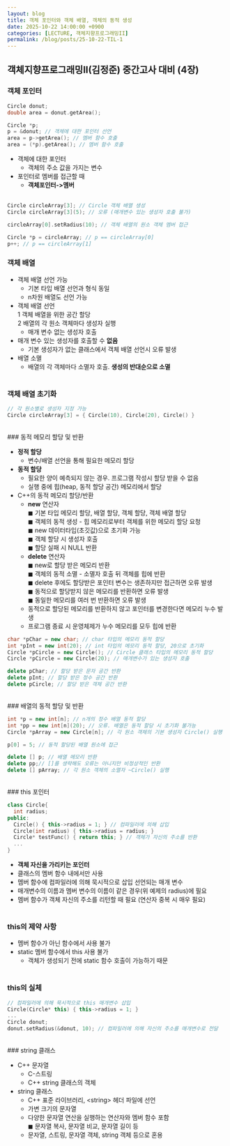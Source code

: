 ```yaml
---
layout: blog
title: 객체 포인터와 객체 배열, 객체의 동적 생성
date: 2025-10-22 14:00:00 +0900
categories: [LECTURE, 객체지향프로그래밍II]
permalink: /blog/posts/25-10-22-TIL-1
---
```


## 객체지향프로그래밍II(김정준) 중간고사 대비 (4장)

### 객체 포인터

```c++
Circle donut;
double area = donut.getArea();

Circle *p;
p = &donut; // 객체에 대한 포인터 선언
area = p->getArea(); // 멤버 함수 호출
area = (*p).getArea(); // 멤버 함수 호출
```

- 객체에 대한 포인터<br>
  - 객체의 주소 값을 가지는 변수<br>
- 포인터로 멤버를 접근할 때<br>
  - **객체포인터->멤버**<br><br>

```c++
Circle circleArray[3]; // Circle 객체 배열 생성
Circle circleArray[3](5); // 오류 (매개변수 있는 생성자 호출 불가)

circleArray[0].setRadius(10); // 객체 배열의 원소 객체 멤버 접근

Circle *p = circleArray; // p == circleArray[0]
p++; // p == circleArray[1]
```

### 객체 배열

- 객체 배열 선언 가능<br>
  - 기본 타입 배열 선언과 형식 동일<br>
  - n차원 배열도 선언 가능<br>
- 객체 배열 선언<br>
  1 객체 배열을 위한 공간 할당<br>
  2 배열의 각 원소 객체마다 생성자 실행<br>
  - 매개 변수 없는 생성자 호출<br>
- 매개 변수 있는 생성자를 호출할 수 **없음**<br>
  - 기본 생성자가 없는 클래스에서 객체 배열 선언시 오류 발생<br>
- 배열 소멸<br>
  - 배열의 각 객체마다 소멸자 호출. **생성의 반대순으로 소멸**<br><br>

### 객체 배열 초기화

```c++
// 각 원소별로 생성자 지정 가능
Circle circleArray[3] = { Circle(10), Circle(20), Circle() }
```

<br>
### 동적 메모리 할당 및 반환

- **정적 할당**<br>
  - 변수/배열 선언을 통해 필요한 메모리 할당<br>
- **동적 할당**<br>
  - 필요한 양이 예측되지 않는 경우. 프로그램 작성시 할당 받을 수 없음<br>
  - 실행 중에 힙(heap, 동적 할당 공간) 메모리에서 할당<br>
- C++의 동적 메모리 할당/반환<br>
  - **new** 연산자<br>
    ◼ 기본 타입 메모리 할당, 배열 할당, 객체 할당, 객체 배열 할당<br>
    ◼ 객체의 동적 생성 - 힙 메모리로부터 객체를 위한 메모리 할당 요청<br>
    ◼ new 데이터타입(초깃값)으로 초기화 가능<br>
    ◼ 객체 할당 시 생성자 호출<br>
    ◼ 할당 실패 시 NULL 반환<br>
  - **delete** 연산자<br>
    ◼ new로 할당 받은 메모리 반환<br>
    ◼ 객체의 동적 소멸 - 소멸자 호출 뒤 객체를 힙에 반환<br>
    ◼ delete 후에도 할당받은 포인터 변수는 생존하지만 접근하면 오류 발생<br>
    ◼ 동적으로 할당받지 않은 메모리를 반환하면 오류 발생<br>
    ◼ 동일한 메모리를 여러 번 반환하면 오류 발생<br>
  - 동적으로 할당된 메모리를 반환하지 않고 포인터를 변경한다면 메모리 누수 발생<br>
  - 프로그램 종료 시 운영체제가 누수 메모리를 모두 힙에 반환<br>

```c++
char *pChar = new char; // char 타입의 메모리 동적 할당
int *pInt = new int(20); // int 타입의 메모리 동적 할당, 20으로 초기화
Circle *pCircle = new Circle(); // Circle 클래스 타입의 메모리 동적 할당
Circle *pCircle = new Circle(20); // 매개변수가 있는 생성자 호출

delete pChar; // 할당 받은 문자 공간 반환
delete pInt; // 할당 받은 정수 공간 반환
delete pCircle; // 할당 받은 객체 공간 반환
```

<br>
### 배열의 동적 할당 및 반환

```c++
int *p = new int[n]; // n개의 정수 배열 동적 할당
int *pp = new int[n](20); // 오류. 배열은 동적 할당 시 초기화 불가능
Circle *pArray = new Circle[n]; // 각 원소 객체의 기본 생성자 Circle() 실행

p[0] = 5; // 동적 할당된 배열 원소에 접근

delete [] p; // 배열 메모리 반환
delete pp;// []를 생략해도 오류는 아니지만 비정상적인 반환
delete [] pArray; // 각 원소 객체의 소멸자 ~Circle() 실행
```

<br>
### this 포인터

```c++
class Circle{
  int radius;
public:
  Circle() { this->radius = 1; } // 컴파일러에 의해 삽입
  Circle(int radius) { this->radius = radius; }
  Circle* testFunc() { return this; } // 객체가 자신의 주소를 반환
  ...
}
```

- **객체 자신을 가리키는 포인터**
- 클래스의 멤버 함수 내에서만 사용
- 멤버 함수에 컴파일러에 의해 묵시적으로 삽입 선언되는 매개 변수
- 매개변수의 이름과 멤버 변수의 이름이 같은 경우(위 예제의 radius)에 필요
- 멤버 함수가 객체 자신의 주소를 리턴할 때 필요 (연산자 중복 시 매우 필요)<br><br>

### this의 제약 사항

- 멤버 함수가 아닌 함수에서 사용 불가
- static 멤버 함수에서 this 사용 불가
  - 객체가 생성되기 전에 static 함수 호출이 가능하기 때문<br><br>

### this의 실체

```c++
// 컴파일러에 의해 묵시적으로 this 매개변수 삽입
Circle(Circle* this) { this->radius = 1; }
...
Circle donut;
donut.setRadius(&donut, 10); // 컴파일러에 의해 자신의 주소를 매개변수로 전달
```

<br>
### string 클래스

- C++ 문자열
  - C-스트링
  - C++ string 클래스의 객체
- string 클래스
  - C++ 표준 라이브러리, \<string\> 헤더 파일에 선언
  - 가변 크기의 문자열
  - 다양한 문자열 연산을 실행하는 연산자와 멤버 함수 포함<br>
    ◼ 문자열 복사, 문자열 비교, 문자열 길이 등
  - 문자열, 스트링, 문자열 객체, string 객체 등으로 혼용
